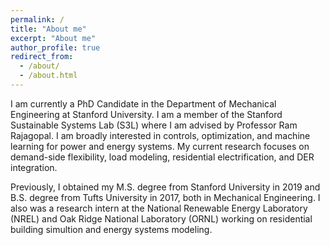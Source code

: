 ```yaml
---
permalink: /
title: "About me"
excerpt: "About me"
author_profile: true
redirect_from: 
  - /about/
  - /about.html
---
```


I am currently a PhD Candidate in the Department of Mechanical Engineering at Stanford University. I am a member of the Stanford Sustainable Systems Lab (S3L) where I am advised by Professor Ram Rajagopal. I am broadly interested in controls, optimization, and machine learning for power and energy systems. My current research focuses on demand-side flexibility, load modeling, residential electrification, and DER integration. 

Previously, I obtained my M.S. degree from Stanford University in 2019 and B.S. degree from Tufts University in 2017, both in Mechanical Engineering. I also was a research intern at the National Renewable Energy Laboratory (NREL) and Oak Ridge National Laboratory (ORNL) working on residential building simultion and energy systems modeling. 
